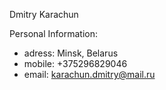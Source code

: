 Dmitry Karachun


Personal Information:

- adress: Minsk, Belarus
- mobile: +375296829046
- email: karachun.dmitry@mail.ru

